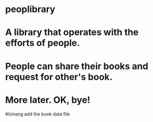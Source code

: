 # peoplibrary

# A library that operates with the efforts of people.
# People can share their books and request for other's book.


# More later. OK, bye!

#Umang add the book data file
